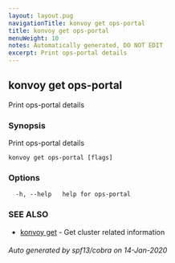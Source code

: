 ```yaml
---
layout: layout.pug
navigationTitle: konvoy get ops-portal
title: konvoy get ops-portal
menuWeight: 10
notes: Automatically generated, DO NOT EDIT
excerpt: Print ops-portal details
---
```


## konvoy get ops-portal

Print ops-portal details

### Synopsis

Print ops-portal details

```
konvoy get ops-portal [flags]
```

### Options

```
  -h, --help   help for ops-portal
```

### SEE ALSO

* [konvoy get](../)	 - Get cluster related information

###### Auto generated by spf13/cobra on 14-Jan-2020
